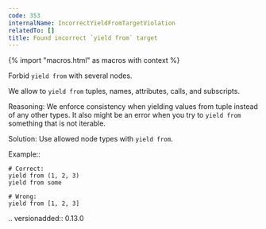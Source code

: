 ```yaml
---
code: 353
internalName: IncorrectYieldFromTargetViolation
relatedTo: []
title: Found incorrect `yield from` target
---
```


{% import "macros.html" as macros with context %}

Forbid `yield from` with several nodes.

We allow to `yield from` tuples, names, attributes, calls, and
subscripts.

Reasoning: We enforce consistency when yielding values from tuple
instead of any other types. It also might be an error when you try to
`yield from` something that is not iterable.

Solution: Use allowed node types with `yield from`.

Example::

    # Correct:
    yield from (1, 2, 3)
    yield from some
    
    # Wrong:
    yield from [1, 2, 3]

.. versionadded:: 0.13.0